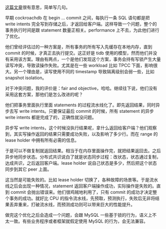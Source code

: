 [这篇文章](https://www.cockroachlabs.com/blog/transaction-pipelining/)很有意思，简单写几句。

早期 cockroachdb 在 begin ... commit 之间，每执行一条 SQL 语句都是把 write intents 完全写到存储之后，才返回给客户端。这样导致一个问题，整个的事务执行时间是跟 statement 数量正相关。performance 上不去，为此他们进行了优化。

他们曾经评估过的一种方案是，所有事务的所有写入先缓存在本地内存，直到 commit 的时候，才真正去执行提交。这正好是 tidb 使用的模型，然而他们并没有采用该方案。理由有两点，一个是他们发现这个方案，事务会持有写锁产生大量读写冲突，导致读操作失败。尤其是在一些 workload 比如 TPCC 下面，影响很大。另一个理由是，读写使用不同的 timestamp 导致隔离级别会弱一些，比如 snapshot isolation。

对于冲突问题，我的评价是：fair and objective，哈哈。继续往下说，他们没有采用这套方案，那他们是怎么改进的呢？

他们把事务里面执行里面 statements 的过程流水线化了。即先返回结果，同时异步去写 write intents。只要保证最后 commit 的时候，所有 statement 的异步 write intents 都是完成了的，正确性就没问题。

异步写 write intents，这个时候没执行结果呢，拿什么返回给客户端？他们观察到，其实写操作返回的结果只需要成功失败，以及影响了多少行。而在 range 的 lease holder 中拥有所有必需的信息。

于是可以不做复制就返回结果。相当于在内存里面操作完，就把结果返回去。之后异步地同步状态。分布式共识说白了就是状态同步过程：改状态，状态通过复制，达成共识，之后返回客户端。lease holder 说自己状态是多少，然后把这个状态同步到其它 peer 上面。

这当然是可能失败的。比如 lease holder 切换了，各种故障的场景等。于是流水线之后会出现一种情况，statement 返回客户端操作成功，实际操作是失败的。直到 commit 会抛出错误来。他们很鸡贼地利用了，只有 commit 的成功才决定整个事务的成功。就好比 CPU 的指令流水线，先预取，预测执行，失败后无非将结果丢弃重来，打破流水线，而预测成功则可以带来巨大的性能提升。

做完这个优化之后会造成一个问题，会跟 MySQL 一些基于锁的行为，语义上不太一致。有些业务程序或者框架就假定使用 MySQL 的行为，会无法兼容。
